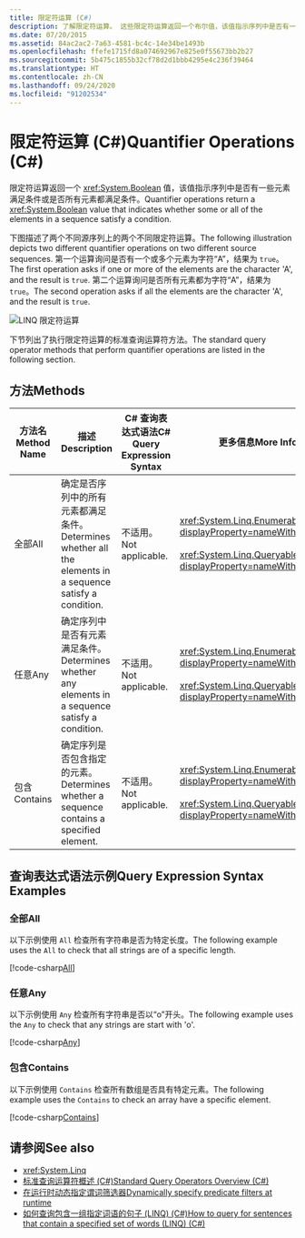 ```yaml
---
title: 限定符运算 (C#)
description: 了解限定符运算。 这些限定符运算返回一个布尔值，该值指示序列中是否有一些元素满足条件或是否所有元素都满足条件。
ms.date: 07/20/2015
ms.assetid: 84ac2ac2-7a63-4581-bc4c-14e34be1493b
ms.openlocfilehash: ffefe1715fd8a074692967e825e0f55673bb2b27
ms.sourcegitcommit: 5b475c1855b32cf78d2d1bbb4295e4c236f39464
ms.translationtype: HT
ms.contentlocale: zh-CN
ms.lasthandoff: 09/24/2020
ms.locfileid: "91202534"
---
```

# <a name="quantifier-operations-c"></a><span data-ttu-id="b8a42-104">限定符运算 (C#)</span><span class="sxs-lookup"><span data-stu-id="b8a42-104">Quantifier Operations (C#)</span></span>

<span data-ttu-id="b8a42-105">限定符运算返回一个 <xref:System.Boolean> 值，该值指示序列中是否有一些元素满足条件或是否所有元素都满足条件。</span><span class="sxs-lookup"><span data-stu-id="b8a42-105">Quantifier operations return a <xref:System.Boolean> value that indicates whether some or all of the elements in a sequence satisfy a condition.</span></span>  
  
 <span data-ttu-id="b8a42-106">下图描述了两个不同源序列上的两个不同限定符运算。</span><span class="sxs-lookup"><span data-stu-id="b8a42-106">The following illustration depicts two different quantifier operations on two different source sequences.</span></span> <span data-ttu-id="b8a42-107">第一个运算询问是否有一个或多个元素为字符“A”，结果为 `true`。</span><span class="sxs-lookup"><span data-stu-id="b8a42-107">The first operation asks if one or more of the elements are the character 'A', and the result is `true`.</span></span> <span data-ttu-id="b8a42-108">第二个运算询问是否所有元素都为字符“A”，结果为 `true`。</span><span class="sxs-lookup"><span data-stu-id="b8a42-108">The second operation asks if all the elements are the character 'A', and the result is `true`.</span></span>  
  
 ![LINQ 限定符运算](./media/quantifier-operations/linq-quantifier-operations.png)  
  
 <span data-ttu-id="b8a42-110">下节列出了执行限定符运算的标准查询运算符方法。</span><span class="sxs-lookup"><span data-stu-id="b8a42-110">The standard query operator methods that perform quantifier operations are listed in the following section.</span></span>  
  
## <a name="methods"></a><span data-ttu-id="b8a42-111">方法</span><span class="sxs-lookup"><span data-stu-id="b8a42-111">Methods</span></span>  
  
|<span data-ttu-id="b8a42-112">方法名</span><span class="sxs-lookup"><span data-stu-id="b8a42-112">Method Name</span></span>|<span data-ttu-id="b8a42-113">描述</span><span class="sxs-lookup"><span data-stu-id="b8a42-113">Description</span></span>|<span data-ttu-id="b8a42-114">C# 查询表达式语法</span><span class="sxs-lookup"><span data-stu-id="b8a42-114">C# Query Expression Syntax</span></span>|<span data-ttu-id="b8a42-115">更多信息</span><span class="sxs-lookup"><span data-stu-id="b8a42-115">More Information</span></span>|  
|-----------------|-----------------|---------------------------------|----------------------|  
|<span data-ttu-id="b8a42-116">全部</span><span class="sxs-lookup"><span data-stu-id="b8a42-116">All</span></span>|<span data-ttu-id="b8a42-117">确定是否序列中的所有元素都满足条件。</span><span class="sxs-lookup"><span data-stu-id="b8a42-117">Determines whether all the elements in a sequence satisfy a condition.</span></span>|<span data-ttu-id="b8a42-118">不适用。</span><span class="sxs-lookup"><span data-stu-id="b8a42-118">Not applicable.</span></span>|<xref:System.Linq.Enumerable.All%2A?displayProperty=nameWithType><br /><br /> <xref:System.Linq.Queryable.All%2A?displayProperty=nameWithType>|  
|<span data-ttu-id="b8a42-119">任意</span><span class="sxs-lookup"><span data-stu-id="b8a42-119">Any</span></span>|<span data-ttu-id="b8a42-120">确定序列中是否有元素满足条件。</span><span class="sxs-lookup"><span data-stu-id="b8a42-120">Determines whether any elements in a sequence satisfy a condition.</span></span>|<span data-ttu-id="b8a42-121">不适用。</span><span class="sxs-lookup"><span data-stu-id="b8a42-121">Not applicable.</span></span>|<xref:System.Linq.Enumerable.Any%2A?displayProperty=nameWithType><br /><br /> <xref:System.Linq.Queryable.Any%2A?displayProperty=nameWithType>|  
|<span data-ttu-id="b8a42-122">包含</span><span class="sxs-lookup"><span data-stu-id="b8a42-122">Contains</span></span>|<span data-ttu-id="b8a42-123">确定序列是否包含指定的元素。</span><span class="sxs-lookup"><span data-stu-id="b8a42-123">Determines whether a sequence contains a specified element.</span></span>|<span data-ttu-id="b8a42-124">不适用。</span><span class="sxs-lookup"><span data-stu-id="b8a42-124">Not applicable.</span></span>|<xref:System.Linq.Enumerable.Contains%2A?displayProperty=nameWithType><br /><br /> <xref:System.Linq.Queryable.Contains%2A?displayProperty=nameWithType>|  

## <a name="query-expression-syntax-examples"></a><span data-ttu-id="b8a42-125">查询表达式语法示例</span><span class="sxs-lookup"><span data-stu-id="b8a42-125">Query Expression Syntax Examples</span></span>  
  
### <a name="all"></a><span data-ttu-id="b8a42-126">全部</span><span class="sxs-lookup"><span data-stu-id="b8a42-126">All</span></span>  

<span data-ttu-id="b8a42-127">以下示例使用 `All` 检查所有字符串是否为特定长度。</span><span class="sxs-lookup"><span data-stu-id="b8a42-127">The following example uses the `All` to check that all strings are of a specific length.</span></span>
  
[!code-csharp[All](~/samples/snippets/csharp/VS_Snippets_VBCSharp/CsLINQQuantifier/CS/Quantifier.cs#All)]  
  
### <a name="any"></a><span data-ttu-id="b8a42-128">任意</span><span class="sxs-lookup"><span data-stu-id="b8a42-128">Any</span></span>  

<span data-ttu-id="b8a42-129">以下示例使用 `Any` 检查所有字符串是否以“o”开头。</span><span class="sxs-lookup"><span data-stu-id="b8a42-129">The following example uses the `Any` to check that any strings are start with 'o'.</span></span>  
  
[!code-csharp[Any](~/samples/snippets/csharp/VS_Snippets_VBCSharp/CsLINQQuantifier/CS/Quantifier.cs#Any)]  
  
### <a name="contains"></a><span data-ttu-id="b8a42-130">包含</span><span class="sxs-lookup"><span data-stu-id="b8a42-130">Contains</span></span>  

<span data-ttu-id="b8a42-131">以下示例使用 `Contains` 检查所有数组是否具有特定元素。</span><span class="sxs-lookup"><span data-stu-id="b8a42-131">The following example uses the `Contains` to check an array have a specific element.</span></span>  
  
[!code-csharp[Contains](~/samples/snippets/csharp/VS_Snippets_VBCSharp/CsLINQQuantifier/CS/Quantifier.cs#Contains)]  
  
## <a name="see-also"></a><span data-ttu-id="b8a42-132">请参阅</span><span class="sxs-lookup"><span data-stu-id="b8a42-132">See also</span></span>

- <xref:System.Linq>
- [<span data-ttu-id="b8a42-133">标准查询运算符概述 (C#)</span><span class="sxs-lookup"><span data-stu-id="b8a42-133">Standard Query Operators Overview (C#)</span></span>](./standard-query-operators-overview.md)
- [<span data-ttu-id="b8a42-134">在运行时动态指定谓词筛选器</span><span class="sxs-lookup"><span data-stu-id="b8a42-134">Dynamically specify predicate filters at runtime</span></span>](../../../linq/dynamically-specify-predicate-filters-at-runtime.md)
- [<span data-ttu-id="b8a42-135">如何查询包含一组指定词语的句子 (LINQ) (C#)</span><span class="sxs-lookup"><span data-stu-id="b8a42-135">How to query for sentences that contain a specified set of words (LINQ) (C#)</span></span>](./how-to-query-for-sentences-that-contain-a-specified-set-of-words-linq.md)
